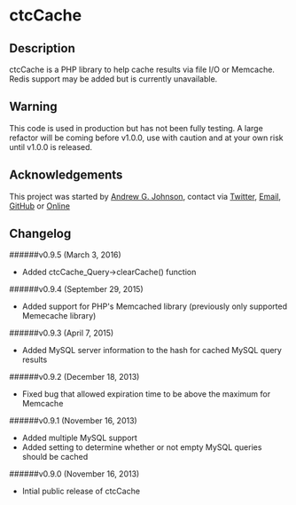 # ctcCache

## Description

ctcCache is a PHP library to help cache results via file I/O or Memcache.  Redis support may be added but is currently unavailable.

## Warning

This code is used in production but has not been fully testing.  A large refactor will be coming before v1.0.0, use with caution and at your own risk until v1.0.0 is released.

## Acknowledgements

This project was started by [Andrew G. Johnson](https://github.com/andrewgjohnson), contact via [Twitter](http://twitter.com/andrewgjohnson), [Email](mailto:andrew@andrewgjohnson.com), [GitHub](https://github.com/andrewgjohnson) or [Online](http://www.andrewgjohnson.com/)

## Changelog

######v0.9.5 (March 3, 2016)
 * Added ctcCache_Query->clearCache() function

######v0.9.4 (September 29, 2015)
 * Added support for PHP's Memcached library (previously only supported Memecache library)

######v0.9.3 (April 7, 2015)
 * Added MySQL server information to the hash for cached MySQL query results

######v0.9.2 (December 18, 2013)
 * Fixed bug that allowed expiration time to be above the maximum for Memcache

######v0.9.1 (November 16, 2013)
 * Added multiple MySQL support
 * Added setting to determine whether or not empty MySQL queries should be cached

######v0.9.0 (November 16, 2013)
 * Intial public release of ctcCache